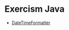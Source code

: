 # Exercism Java

- [DateTimeFormatter](https://docs.oracle.com/en/java/javase/11/docs/api/java.base/java/time/format/DateTimeFormatter.html)
